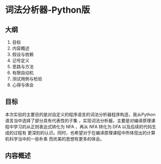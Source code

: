 # 词法分析器-Python版
## 大纲
1. 目标
2. 内容概述
3. 假设与依赖
4. 记号定义
5. 思路与方法
6. 有限自动机
7. 测试用例与检验
8. 心得与体会

## 目标
  本次实验的主要目的是对自定义的程序语言的词法分析器程序构造，我从Python语言当中选择了部分具有代表性的子集
  ，实现词法分析器，主要是对编译原理课
  程中学习的从正则表达式转化为
  NFA
  ，再从
  NFA
  转化为
  DFA
  以及后续的代码生成的过程有
  更深刻的认识。同时，也希望对于在编译原理课程中所体现出的计算机科学当中的一些朴素
  而优美的思想有更多的体会。

## 内容概述
